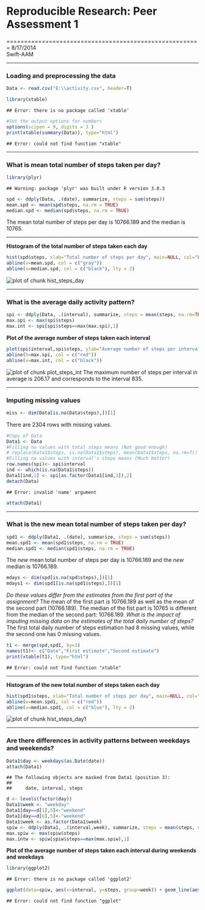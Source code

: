 # Reproducible Research: Peer Assessment 1    
=======================================================
8/17/2014      
Swift-AAM

- - -
### Loading and preprocessing the data

```r
Data <- read.csv("E:\\activity.csv", header=T)
```

```r
library(xtable)
```

```
## Error: there is no package called 'xtable'
```

```r
#Set the output options for numbers
options(scipen = 9, digits = 3 )
print(xtable(summary(Data)), type="html")
```

```
## Error: could not find function "xtable"
```
- - -
### What is mean total number of steps taken per day?

```r
library(plyr)
```

```
## Warning: package 'plyr' was built under R version 3.0.3
```

```r
spd <- ddply(Data, .(date), summarize, steps = sum(steps))
mean.spd <- mean(spd$steps, na.rm = TRUE)
median.spd <- median(spd$steps, na.rm = TRUE)
```
The mean total number of steps per day is 10766.189 and the median is 10765.
- - -
**Histogram of the total number of steps taken each day**

```r
hist(spd$steps, xlab="Total number of steps per day", main=NULL, col="blue")
abline(v=mean.spd, col = c("gray"))
abline(v=median.spd, col = c("black"), lty = 2)
```

![plot of chunk hist_steps_day](figure/hist_steps_day.png) 
- - -
### What is the average daily activity pattern?

```r
spi <- ddply(Data, .(interval), summarize, steps = mean(steps, na.rm=TRUE))
max.spi <- max(spi$steps)
max.int <- spi[spi$steps==max(max.spi),1]
```
**Plot of the average number of steps taken each interval**

```r
plot(spi$interval,spi$steps, ylab="Average number of steps per interval",xlab="Interval", main=NULL, type="l", lwd=2, col="green")
abline(h=max.spi, col = c("red"))
abline(v=max.int, col = c("black"))
```

![plot of chunk plot_steps_int](figure/plot_steps_int.png) 
The maximum number of steps per interval in average is 206.17 and corresponds to the interval 835.
- - -
### Imputing missing values

```r
miss <- dim(Data[is.na(Data$steps),])[1]
```
There are 2304 rows with missing values.

```r
#Copy of Data
Data1 <- Data
#Filling na values with total steps means (Not good enough)
# replace(Data1$steps, is.na(Data1$steps), mean(Data1$steps, na.rm=T))
#Filling na values with interval's steps means (Much better)
row.names(spi)<- spi$interval
ind <- which(is.na(Data1$steps))
Data1[ind,1] <- spi[as.factor(Data1[ind,3]),2]
detach(Data)
```

```
## Error: invalid 'name' argument
```

```r
attach(Data1)
```
- - -
### What is the new mean total number of steps taken per day?

```r
spd1 <- ddply(Data1, .(date), summarize, steps = sum(steps))
mean.spd1 <- mean(spd1$steps, na.rm = TRUE)
median.spd1 <- median(spd1$steps, na.rm = TRUE)
```
The *new* mean total number of steps per day is 10766.189 and the *new* median is 10766.189.

```r
mdays <- dim(spd[is.na(spd$steps),])[1]
mdays1 <- dim(spd1[is.na(spd1$steps),])[1]
```
*Do these values differ from the estimates from the first part of the assignment?*
The mean of the first part is 10766.189 as well as the mean of the second part (10766.189). The median of the fist part is 10765 is different from the median of the second part: 10766.189.
*What is the impact of imputing missing data on the estimates of the total daily number of steps?*
The first total daily number of steps estimation had 8 missing values, while the second one has 0 missing values.

```r
t1 <- merge(spd,spd1, by=1)
names(t1)<- c("Date","First estimate","Second estimate")
print(xtable(t1), type="html")
```

```
## Error: could not find function "xtable"
```
- - -
**Histogram of the new total number of steps taken each day**

```r
hist(spd1$steps, xlab="Total number of steps per day", main=NULL, col="light blue")
abline(v=mean.spd1, col = c("red"))
abline(v=median.spd1, col = c("blue"), lty = 2)
```

![plot of chunk hist_steps_day1](figure/hist_steps_day1.png) 
- - -
### Are there differences in activity patterns between weekdays and weekends?

```r
Data1$day <- weekdays(as.Date(date))
attach(Data1)
```

```
## The following objects are masked from Data1 (position 3):
## 
##     date, interval, steps
```

```r
d <- levels(factor(day))
Data1$week <- "weekday"
Data1[day==d[1],5]<-"weekend"
Data1[day==d[6],5]<-"weekend"
Data1$week <- as.factor(Data1$week)
spiw <- ddply(Data1, .(interval,week), summarize, steps = mean(steps, na.rm=TRUE))
max.spiw <- max(spiw$steps)
max.intw <- spiw[spiw$steps==max(max.spiw),1]
```
**Plot of the average number of steps taken each interval during weekends and weekdays**

```r
library(ggplot2)
```

```
## Error: there is no package called 'ggplot2'
```

```r
ggplot(data=spiw, aes(x=interval, y=steps, group=week)) + geom_line(aes(color=week))+ facet_wrap(~ week, nrow=2)
```

```
## Error: could not find function "ggplot"
```
